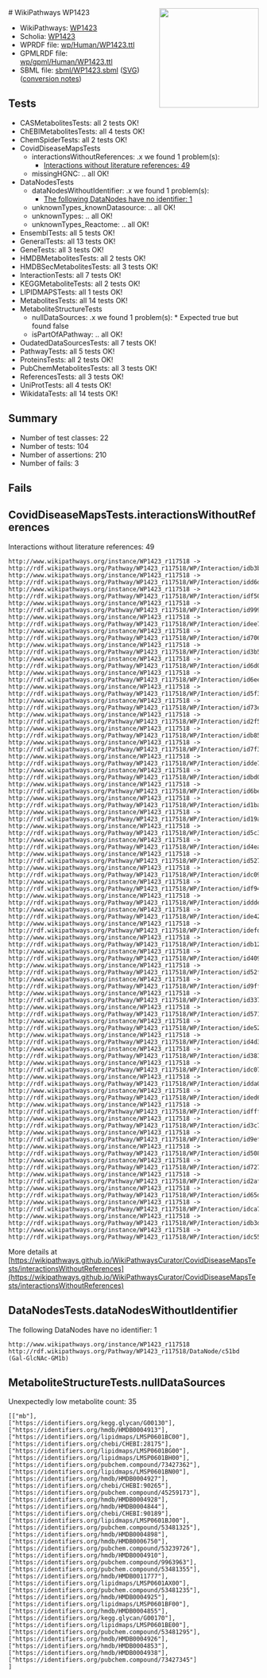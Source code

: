 <img style="float: right; width: 200px" src="../logo.png" />
# WikiPathways WP1423

* WikiPathways: [WP1423](https://identifiers.org/wikipathways:WP1423)
* Scholia: [WP1423](https://scholia.toolforge.org/wikipathways/WP1423)
* WPRDF file: [wp/Human/WP1423.ttl](../wp/Human/WP1423.ttl)
* GPMLRDF file: [wp/gpml/Human/WP1423.ttl](../wp/gpml/Human/WP1423.ttl)
* SBML file: [sbml/WP1423.sbml](../sbml/WP1423.sbml) ([SVG](../sbml/WP1423.svg)) ([conversion notes](../sbml/WP1423.txt))

## Tests
* CASMetabolitesTests: all 2 tests OK!
* ChEBIMetabolitesTests: all 4 tests OK!
* ChemSpiderTests: all 2 tests OK!
* CovidDiseaseMapsTests
    * interactionsWithoutReferences: .x we found 1 problem(s):
        * [Interactions without literature references: 49](#9701cd47)
    * missingHGNC: .. all OK!
* DataNodesTests
    * dataNodesWithoutIdentifier: .x we found 1 problem(s):
        * [The following DataNodes have no identifier: 1](#d2d32fa0)
    * unknownTypes_knownDatasource: .. all OK!
    * unknownTypes: .. all OK!
    * unknownTypes_Reactome: .. all OK!
* EnsemblTests: all 5 tests OK!
* GeneralTests: all 13 tests OK!
* GeneTests: all 3 tests OK!
* HMDBMetabolitesTests: all 2 tests OK!
* HMDBSecMetabolitesTests: all 3 tests OK!
* InteractionTests: all 7 tests OK!
* KEGGMetaboliteTests: all 2 tests OK!
* LIPIDMAPSTests: all 1 tests OK!
* MetabolitesTests: all 14 tests OK!
* MetaboliteStructureTests
    * nullDataSources: .x we found 1 problem(s):
            * Expected true but found false
    * isPartOfAPathway: .. all OK!
* OudatedDataSourcesTests: all 7 tests OK!
* PathwayTests: all 5 tests OK!
* ProteinsTests: all 2 tests OK!
* PubChemMetabolitesTests: all 3 tests OK!
* ReferencesTests: all 3 tests OK!
* UniProtTests: all 4 tests OK!
* WikidataTests: all 14 tests OK!


## Summary

* Number of test classes: 22
* Number of tests: 104
* Number of assertions: 210
* Number of fails: 3

## Fails

<a name="9701cd47" />

## CovidDiseaseMapsTests.interactionsWithoutReferences

Interactions without literature references: 49
```
http://www.wikipathways.org/instance/WP1423_r117518 -> http://rdf.wikipathways.org/Pathway/WP1423_r117518/WP/Interaction/idb3b7c457
http://www.wikipathways.org/instance/WP1423_r117518 -> http://rdf.wikipathways.org/Pathway/WP1423_r117518/WP/Interaction/idd6d61a24
http://www.wikipathways.org/instance/WP1423_r117518 -> http://rdf.wikipathways.org/Pathway/WP1423_r117518/WP/Interaction/idf50ce925
http://www.wikipathways.org/instance/WP1423_r117518 -> http://rdf.wikipathways.org/Pathway/WP1423_r117518/WP/Interaction/id9992941
http://www.wikipathways.org/instance/WP1423_r117518 -> http://rdf.wikipathways.org/Pathway/WP1423_r117518/WP/Interaction/idee7452d5
http://www.wikipathways.org/instance/WP1423_r117518 -> http://rdf.wikipathways.org/Pathway/WP1423_r117518/WP/Interaction/id7064a116
http://www.wikipathways.org/instance/WP1423_r117518 -> http://rdf.wikipathways.org/Pathway/WP1423_r117518/WP/Interaction/id3b581f68
http://www.wikipathways.org/instance/WP1423_r117518 -> http://rdf.wikipathways.org/Pathway/WP1423_r117518/WP/Interaction/id6d07c9a4
http://www.wikipathways.org/instance/WP1423_r117518 -> http://rdf.wikipathways.org/Pathway/WP1423_r117518/WP/Interaction/id6ee412e3
http://www.wikipathways.org/instance/WP1423_r117518 -> http://rdf.wikipathways.org/Pathway/WP1423_r117518/WP/Interaction/id5f3f21f
http://www.wikipathways.org/instance/WP1423_r117518 -> http://rdf.wikipathways.org/Pathway/WP1423_r117518/WP/Interaction/id73e86e2
http://www.wikipathways.org/instance/WP1423_r117518 -> http://rdf.wikipathways.org/Pathway/WP1423_r117518/WP/Interaction/id2f5175de
http://www.wikipathways.org/instance/WP1423_r117518 -> http://rdf.wikipathways.org/Pathway/WP1423_r117518/WP/Interaction/idb85e8de8
http://www.wikipathways.org/instance/WP1423_r117518 -> http://rdf.wikipathways.org/Pathway/WP1423_r117518/WP/Interaction/id7f362a10
http://www.wikipathways.org/instance/WP1423_r117518 -> http://rdf.wikipathways.org/Pathway/WP1423_r117518/WP/Interaction/idde73da53
http://www.wikipathways.org/instance/WP1423_r117518 -> http://rdf.wikipathways.org/Pathway/WP1423_r117518/WP/Interaction/idbd04f484
http://www.wikipathways.org/instance/WP1423_r117518 -> http://rdf.wikipathways.org/Pathway/WP1423_r117518/WP/Interaction/id6be172a
http://www.wikipathways.org/instance/WP1423_r117518 -> http://rdf.wikipathways.org/Pathway/WP1423_r117518/WP/Interaction/id1bab13b6
http://www.wikipathways.org/instance/WP1423_r117518 -> http://rdf.wikipathways.org/Pathway/WP1423_r117518/WP/Interaction/id19a807ef
http://www.wikipathways.org/instance/WP1423_r117518 -> http://rdf.wikipathways.org/Pathway/WP1423_r117518/WP/Interaction/id5c37bc72
http://www.wikipathways.org/instance/WP1423_r117518 -> http://rdf.wikipathways.org/Pathway/WP1423_r117518/WP/Interaction/id4ea8ec33
http://www.wikipathways.org/instance/WP1423_r117518 -> http://rdf.wikipathways.org/Pathway/WP1423_r117518/WP/Interaction/id527648ce
http://www.wikipathways.org/instance/WP1423_r117518 -> http://rdf.wikipathways.org/Pathway/WP1423_r117518/WP/Interaction/idc09b2721
http://www.wikipathways.org/instance/WP1423_r117518 -> http://rdf.wikipathways.org/Pathway/WP1423_r117518/WP/Interaction/idf9406133
http://www.wikipathways.org/instance/WP1423_r117518 -> http://rdf.wikipathways.org/Pathway/WP1423_r117518/WP/Interaction/iddde8eb82
http://www.wikipathways.org/instance/WP1423_r117518 -> http://rdf.wikipathways.org/Pathway/WP1423_r117518/WP/Interaction/ide427c49b
http://www.wikipathways.org/instance/WP1423_r117518 -> http://rdf.wikipathways.org/Pathway/WP1423_r117518/WP/Interaction/idefd348b2
http://www.wikipathways.org/instance/WP1423_r117518 -> http://rdf.wikipathways.org/Pathway/WP1423_r117518/WP/Interaction/idb121743e
http://www.wikipathways.org/instance/WP1423_r117518 -> http://rdf.wikipathways.org/Pathway/WP1423_r117518/WP/Interaction/id409ef928
http://www.wikipathways.org/instance/WP1423_r117518 -> http://rdf.wikipathways.org/Pathway/WP1423_r117518/WP/Interaction/id52f92363
http://www.wikipathways.org/instance/WP1423_r117518 -> http://rdf.wikipathways.org/Pathway/WP1423_r117518/WP/Interaction/id9ff99a34
http://www.wikipathways.org/instance/WP1423_r117518 -> http://rdf.wikipathways.org/Pathway/WP1423_r117518/WP/Interaction/id337509b2
http://www.wikipathways.org/instance/WP1423_r117518 -> http://rdf.wikipathways.org/Pathway/WP1423_r117518/WP/Interaction/id571139f8
http://www.wikipathways.org/instance/WP1423_r117518 -> http://rdf.wikipathways.org/Pathway/WP1423_r117518/WP/Interaction/ide5257863
http://www.wikipathways.org/instance/WP1423_r117518 -> http://rdf.wikipathways.org/Pathway/WP1423_r117518/WP/Interaction/id4d3228b0
http://www.wikipathways.org/instance/WP1423_r117518 -> http://rdf.wikipathways.org/Pathway/WP1423_r117518/WP/Interaction/id381ec5b1
http://www.wikipathways.org/instance/WP1423_r117518 -> http://rdf.wikipathways.org/Pathway/WP1423_r117518/WP/Interaction/idc070fadc
http://www.wikipathways.org/instance/WP1423_r117518 -> http://rdf.wikipathways.org/Pathway/WP1423_r117518/WP/Interaction/idda030a8a
http://www.wikipathways.org/instance/WP1423_r117518 -> http://rdf.wikipathways.org/Pathway/WP1423_r117518/WP/Interaction/ided6feb52
http://www.wikipathways.org/instance/WP1423_r117518 -> http://rdf.wikipathways.org/Pathway/WP1423_r117518/WP/Interaction/idfff8e567
http://www.wikipathways.org/instance/WP1423_r117518 -> http://rdf.wikipathways.org/Pathway/WP1423_r117518/WP/Interaction/id3c79c47b
http://www.wikipathways.org/instance/WP1423_r117518 -> http://rdf.wikipathways.org/Pathway/WP1423_r117518/WP/Interaction/id9efeed26
http://www.wikipathways.org/instance/WP1423_r117518 -> http://rdf.wikipathways.org/Pathway/WP1423_r117518/WP/Interaction/id508d7d16
http://www.wikipathways.org/instance/WP1423_r117518 -> http://rdf.wikipathways.org/Pathway/WP1423_r117518/WP/Interaction/id727224e8
http://www.wikipathways.org/instance/WP1423_r117518 -> http://rdf.wikipathways.org/Pathway/WP1423_r117518/WP/Interaction/id2afba2e8
http://www.wikipathways.org/instance/WP1423_r117518 -> http://rdf.wikipathways.org/Pathway/WP1423_r117518/WP/Interaction/id65d13eee
http://www.wikipathways.org/instance/WP1423_r117518 -> http://rdf.wikipathways.org/Pathway/WP1423_r117518/WP/Interaction/idca754cb6
http://www.wikipathways.org/instance/WP1423_r117518 -> http://rdf.wikipathways.org/Pathway/WP1423_r117518/WP/Interaction/idb3de49f
http://www.wikipathways.org/instance/WP1423_r117518 -> http://rdf.wikipathways.org/Pathway/WP1423_r117518/WP/Interaction/idc557ed7c
```

More details at [https://wikipathways.github.io/WikiPathwaysCurator/CovidDiseaseMapsTests/interactionsWithoutReferences](https://wikipathways.github.io/WikiPathwaysCurator/CovidDiseaseMapsTests/interactionsWithoutReferences)

<a name="d2d32fa0" />

## DataNodesTests.dataNodesWithoutIdentifier

The following DataNodes have no identifier: 1
```
http://www.wikipathways.org/instance/WP1423_r117518 http://rdf.wikipathways.org/Pathway/WP1423_r117518/DataNode/c51bd (Gal-GlcNAc-GM1b)
```

<a name="919041cc" />

## MetaboliteStructureTests.nullDataSources

Unexpectedly low metabolite count: 35
```
[["mb"],
["https://identifiers.org/kegg.glycan/G00130"],
["https://identifiers.org/hmdb/HMDB0004913"],
["https://identifiers.org/lipidmaps/LMSP0601BC00"],
["https://identifiers.org/chebi/CHEBI:28175"],
["https://identifiers.org/lipidmaps/LMSP0601BG00"],
["https://identifiers.org/lipidmaps/LMSP0601BH00"],
["https://identifiers.org/pubchem.compound/73427362"],
["https://identifiers.org/lipidmaps/LMSP0601BN00"],
["https://identifiers.org/hmdb/HMDB0004927"],
["https://identifiers.org/chebi/CHEBI:90265"],
["https://identifiers.org/pubchem.compound/45259173"],
["https://identifiers.org/hmdb/HMDB0004928"],
["https://identifiers.org/hmdb/HMDB0004844"],
["https://identifiers.org/chebi/CHEBI:90189"],
["https://identifiers.org/lipidmaps/LMSP0601BJ00"],
["https://identifiers.org/pubchem.compound/53481325"],
["https://identifiers.org/hmdb/HMDB0004898"],
["https://identifiers.org/hmdb/HMDB0006750"],
["https://identifiers.org/pubchem.compound/53239726"],
["https://identifiers.org/hmdb/HMDB0004910"],
["https://identifiers.org/pubchem.compound/9963963"],
["https://identifiers.org/pubchem.compound/53481355"],
["https://identifiers.org/hmdb/HMDB0011777"],
["https://identifiers.org/lipidmaps/LMSP0601AX00"],
["https://identifiers.org/pubchem.compound/53481235"],
["https://identifiers.org/hmdb/HMDB0004925"],
["https://identifiers.org/lipidmaps/LMSP0601BF00"],
["https://identifiers.org/hmdb/HMDB0004855"],
["https://identifiers.org/kegg.glycan/G00170"],
["https://identifiers.org/lipidmaps/LMSP0601BE00"],
["https://identifiers.org/pubchem.compound/53481295"],
["https://identifiers.org/hmdb/HMDB0004926"],
["https://identifiers.org/hmdb/HMDB0004853"],
["https://identifiers.org/hmdb/HMDB0004938"],
["https://identifiers.org/pubchem.compound/73427345"]
]
```


